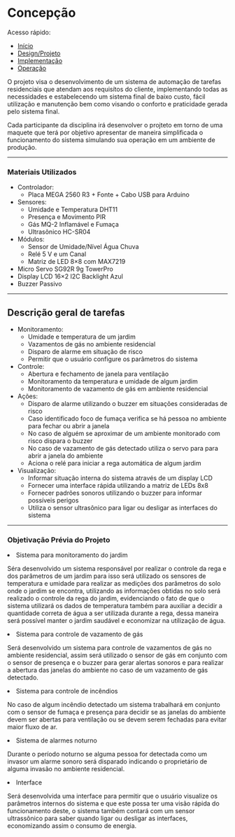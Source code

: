 # Concepção

Acesso rápido:
  - [Início](https://github.com/JoaoMario109/projeto-integrador-2)
  - [Design/Projeto](./design.md)
  - [Implementação](./implement.md)
  - [Operação](./operate.md)

<p>
O projeto visa o desenvolvimento de um sistema de automação de tarefas residenciais que atendam aos requisítos do cliente, implementando todas as necessidades e estabelecendo um sistema final de baixo custo, fácil utilização e manutenção bem como visando o conforto e praticidade gerada pelo sistema final.
</p>
<p>
Cada participante da disciplina irá desenvolver o projteto em torno de uma maquete que terá por objetivo apresentar de maneira simplificada o funcionamento do sistema simulando sua operação em um ambiente de produção.
</p>
<hr>

### Materiais Utilizados
<ul>
  <li>Controlador:
    <ul>
      <li>Placa MEGA 2560 R3 + Fonte + Cabo USB para Arduino</li>
    </ul>
  </li>
  <li>Sensores:
    <ul>
      <li>Umidade e Temperatura DHT11</li>
      <li>Presença e Movimento PIR</li>
      <li>Gás MQ-2 Inflamável e Fumaça</li>
      <li>Ultrasônico HC-SR04</li>
    </ul>
  </li>
  <li>Módulos:
    <ul>
      <li>Sensor de Umidade/Nível Água Chuva</li>
      <li>Relé 5 V e um Canal</li>
      <li>Matriz de LED 8×8 com MAX7219</li>
    </ul>
  </li>
  <li>Micro Servo SG92R 9g TowerPro</li>
  <li>Display LCD 16×2 I2C Backlight Azul</li>
  <li>Buzzer Passivo</li>
</ul>

<hr>

## Descrição geral de tarefas
<ul>
  <li>Monitoramento:
    <ul>
      <li>Umidade e temperatura de um jardim</li>
      <li>Vazamentos de gás no ambiente residencial</li>
      <li>Disparo de alarme em situação de risco</li>
      <li>Permitir que o usuário configure os parâmetros do sistema</li>
    </ul>
  </li>
  <li>Controle:
    <ul>
      <li>Abertura e fechamento de janela para ventilação</li>
      <li>Monitoramento da temperatura e umidade de algum jardim</li>
      <li>Monitoramento de vazamento de gás em ambiente residencial</li>
    </ul>
  </li>
  <li>Ações:
    <ul>
      <li>Disparo de alarme utilizando o buzzer em situações consideradas de risco</li>
      <li>Caso identificado foco de fumaça verifica se há pessoa no ambiente para fechar ou abrir a janela</li>
      <li>No caso de alguém se aproximar de um ambiente monitorado com risco dispara o buzzer</li>
      <li>No caso de vazamento de gás detectado utiliza o servo para para abrir a janela do ambiente</li>
      <li>Aciona o relé para iniciar a rega automática de algum jardim</li>
    </ul>
  </li>
  <li>Visualização:
    <ul>
      <li>Informar situação interna do sistema através de um display LCD</li>
      <li>Fornecer uma interface rápida utilizando a matriz de LEDs 8x8</li>
      <li>Fornecer padrões sonoros utilizando o buzzer para informar possíveis perigos</li>
      <li>Utiliza o sensor ultrasônico para ligar ou desligar as interfaces do sistema</li>
    </ul>
  </li>
</ul>

<hr>

### Objetivação Prévia do Projeto

<li>Sistema para monitoramento do jardim</li>
<p>
  Séra desenvolvido um sistema responsável por realizar o controle da rega e dos parâmetros de um jardim
  para isso será utilizado os sensores de temperatura e umidade para realizar as medições dos parâmetros
  do solo onde o jardim se encontra, utilizando as informações obtidas no solo será realizado o controle
  da rega do jardim, evidenciando o fato de que o sistema utilizará os dados de temperatura também para
  auxiliar a decidir a quantidade correta de água a ser utilizada durante a rega, dessa maneira será 
  possível manter o jardim saudável e economizar na utilização de água.
</p>

<li>Sistema para controle de vazamento de gás</li>
<p>
  Será desenvolvido um sistema para controle de vazamentos de gás no ambiente residencial, assim será utilizado 
  o sensor de gás em conjunto com o sensor de presença e o buzzer para gerar alertas sonoros e para realizar a
  abertura das janelas do ambiente no caso de um vazamento de gás detectado.
</p>

<li>Sistema para controle de incêndios</li>
<p>
  No caso de algum incêndio detectado um sistema trabalhará em conjunto com o sensor de fumaça e presença para
  decidir se as janelas do ambiente devem ser abertas para ventilação ou se devem serem fechadas para evitar maior
  fluxo de ar.
</p>

<li>Sistema de alarmes noturno</li>
<p>
  Durante o período noturno se alguma pessoa for detectada como um invasor um alarme sonoro será disparado indicando
  o proprietário de alguma invasão no ambiente residencial.
</p>

<li>Interface</li>
<p>
  Será desenvolvida uma interface para permitir que o usuário visualize os parâmetros internos do sistema e que
  este possa ter uma visão rápida do funcionamento deste, o sistema também contará com um sensor ultrassônico para
  saber quando ligar ou desligar as interfaces, economizando assim o consumo de energia.
</p>
